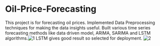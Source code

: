 # Oil-Price-Forecasting
This project is for forecasting oil prices. Implemented Data Preprocessing techniques for making the data insights useful. Built various time series forecasting methods like data driven model, ARIMA, SARIMA and LSTM algorithms.![1](https://user-images.githubusercontent.com/101410406/184858227-0d4570bb-7923-49d0-a0df-6f710c903dcc.PNG)
LSTM gives good result so selected for deployment.
![2](https://user-images.githubusercontent.com/101410406/184858574-ba92e9cc-69d3-47d6-a99c-5a4e1a8276cd.PNG)
